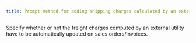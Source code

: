 ```yaml
---
title: Prompt method for adding shipping charges calculated by an external program
---
```



Specify whether or not the freight charges computed by an external utility  have to be automatically updated on sales orders/invoices.
